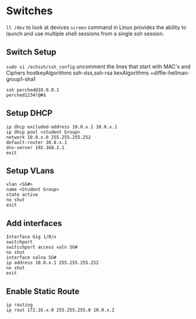 # Switches

`ll /dev` to look at devices 
`screen` command in Linux provides the ability to launch and use multiple shell sessions from a single ssh session. 

## Switch Setup
`sudo vi /echssh/ssh_config`
    uncomment the lines that start with MAC's and Ciphers
    hostkeyAlgorithms ssh-dss,ssh-rsa
    kexAlgorithms +diffie-hellman-group1-sha1
```
ssh perched@10.0.0.1
perched1234!@#$
```

## Setup DHCP
```
ip dhcp excluded-address 10.0.x.1 10.0.x.1
ip dhcp pool <student Group>
network 10.0.x.0 255.255.255.252
default-router 10.0.x.1
dns-server 192.168.2.1
exit
```

## Setup VLans
```
vlan <SG#>
name <Student Group>
state active
no shut
exit
```

## Add interfaces
```
Interface Gig 1/0/x
switchport
switcchport access valn SG#
no shut
interface valna SG#
ip address 10.0.x.1 255.255.255.252
no shut
exit
```
## Enable Static Route
```
ip routing
ip rout 172.16.x.0 255.255.255.0 10.0.x.2
```

